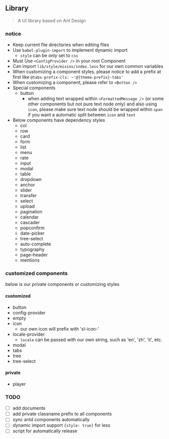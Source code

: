 ## Library

> A UI library based on Ant Design


### notice

- Keep current file directories when editing files
- Use `babel-plugin-import` to implement dynamic import
    - `style` can be only set to `css`
- Must Use `<ConfigProvider />` in your root Component
- Can import `lib/style/mixins/index.less` for our own common variables
- When customizing a component styles, please notice to add a prefix at first like `@tabs-prefix-cls: ~'@{theme-prefix}-tabs'`
- When customizing a component, please refer to `<Button />`
- Special components
    - button
        - when adding text wrapped within `<FormattedMessage />` (or some other components but not pure text node only)
         and also using `icon`, please make sure text node should be wrapped within `span` if you want a automatic split
          between `icon` and `text` 
- Below components have dependency styles
    - col
    - row
    - card
    - form
    - list
    - menu
    - rate
    - input
    - modal
    - table
    - dropdown
    - anchor
    - slider
    - transfer
    - select
    - upload
    - pagination
    - calendar
    - cascader
    - popconfirm
    - date-picker
    - tree-select
    - auto-complete
    - typography
    - page-header
    - mentions


### customized components

below is our private components or customizing styles

#### customized

- button
- config-provider
- empty
- icon
    - our own icon will prefix with 'sl-icon-'
- locale-provider
    - `locale` can be passed with our own string, such as 'en', 'zh', 'it', etc.
- modal
- tabs
- tree
- tree-select

#### private

- player


### TODO
- [ ] add documents
- [ ] add private classname prefix to all components
- [ ] sync antd components automatically
- [ ] dynamic import support `{style: true}` for less
- [ ] script for automatically release
